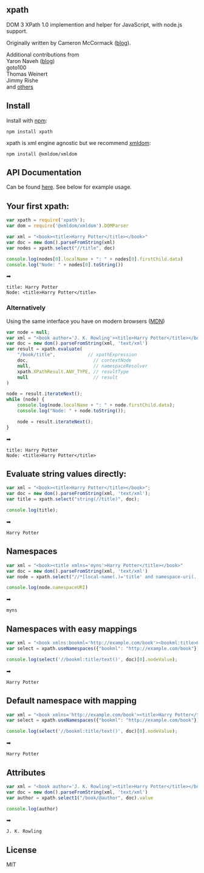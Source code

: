 ## xpath
DOM 3 XPath 1.0 implemention and helper for JavaScript, with node.js support.

Originally written by Cameron McCormack ([blog](http://mcc.id.au/xpathjs)).

Additional contributions from  
Yaron Naveh ([blog](http://webservices20.blogspot.com/))  
goto100  
Thomas Weinert  
Jimmy Rishe  
and [others](https://github.com/goto100/xpath/graphs/contributors)

## Install
Install with [npm](http://github.com/isaacs/npm):

    npm install xpath

xpath is xml engine agnostic but we recommend [xmldom](https://github.com/xmldom/xmldom):

    npm install @xmldom/xmldom

## API Documentation

Can be found [here](https://github.com/goto100/xpath/blob/master/docs/xpath%20methods.md). See below for example usage.

## Your first xpath:
`````javascript
var xpath = require('xpath');
var dom = require('@xmldom/xmldom').DOMParser

var xml = "<book><title>Harry Potter</title></book>"
var doc = new dom().parseFromString(xml)
var nodes = xpath.select("//title", doc)

console.log(nodes[0].localName + ": " + nodes[0].firstChild.data)
console.log("Node: " + nodes[0].toString())
`````
➡

    title: Harry Potter
    Node: <title>Harry Potter</title>

### Alternatively

Using the same interface you have on modern browsers ([MDN])

`````javascript
var node = null;
var xml = "<book author='J. K. Rowling'><title>Harry Potter</title></book>"
var doc = new dom().parseFromString(xml, 'text/xml')
var result = xpath.evaluate(
    "/book/title",            // xpathExpression
    doc,                        // contextNode
    null,                       // namespaceResolver
    xpath.XPathResult.ANY_TYPE, // resultType
    null                        // result
)

node = result.iterateNext();
while (node) {
    console.log(node.localName + ": " + node.firstChild.data);
    console.log("Node: " + node.toString());

    node = result.iterateNext();
}
`````
➡

    title: Harry Potter
    Node: <title>Harry Potter</title>

## Evaluate string values directly:
`````javascript
var xml = "<book><title>Harry Potter</title></book>";
var doc = new dom().parseFromString(xml, 'text/xml');
var title = xpath.select("string(//title)", doc);

console.log(title);
`````
➡

    Harry Potter

## Namespaces
`````javascript
var xml = "<book><title xmlns='myns'>Harry Potter</title></book>"
var doc = new dom().parseFromString(xml, 'text/xml')
var node = xpath.select("//*[local-name(.)='title' and namespace-uri(.)='myns']", doc)[0]

console.log(node.namespaceURI)
`````
➡

    myns

## Namespaces with easy mappings
`````javascript
var xml = "<book xmlns:bookml='http://example.com/book'><bookml:title>Harry Potter</bookml:title></book>"
var select = xpath.useNamespaces({"bookml": "http://example.com/book"});

console.log(select('//bookml:title/text()', doc)[0].nodeValue);
`````
➡

    Harry Potter

## Default namespace with mapping
`````javascript
var xml = "<book xmlns='http://example.com/book'><title>Harry Potter</title></book>"
var select = xpath.useNamespaces({"bookml": "http://example.com/book"});

console.log(select('//bookml:title/text()', doc)[0].nodeValue);
`````
➡

    Harry Potter

## Attributes
`````javascript
var xml = "<book author='J. K. Rowling'><title>Harry Potter</title></book>"
var doc = new dom().parseFromString(xml, 'text/xml')
var author = xpath.select1("/book/@author", doc).value

console.log(author)
`````
➡

    J. K. Rowling

[MDN]: https://developer.mozilla.org/en/docs/Web/API/Document/evaluate

## License
MIT
